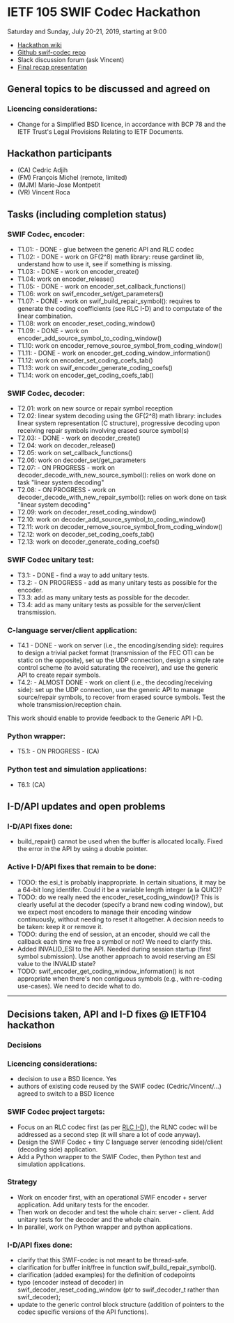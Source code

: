 # IETF 105 SWIF Codec Hackathon

Saturday and Sunday, July 20-21, 2019, starting at 9:00

* [Hackathon wiki](https://trac.ietf.org/trac/ietf/meeting/wiki/105hackathon)    
* [Github swif-codec repo](https://github.com/irtf-nwcrg/swif-codec)    
* Slack discussion forum (ask Vincent)
* [Final recap presentation](https://github.com/irtf-nwcrg/rg-materials/blob/master/ietf105-2019-07/swif-codec-hackathon-presentation.pdf)


## General topics to be discussed and agreed on

### Licencing considerations:
* Change for a Simplified BSD licence, in accordance with BCP 78 and the IETF Trust's Legal Provisions Relating to IETF Documents.


## Hackathon participants

* (CA) Cedric Adjih
* (FM) François Michel (remote, limited)
* (MJM) Marie-Jose Montpetit
* (VR) Vincent Roca


## Tasks (including completion status)

### SWIF Codec, encoder:
* T1.01: - DONE - glue between the generic API and RLC codec
* T1.02: - DONE - work on GF(2^8) math library: reuse gardinet lib, understand how to use it, see if something is missing.
* T1.03: - DONE - work on encoder_create()
* T1.04:  work on encoder_release()
* T1.05: - DONE - work on encoder_set_callback_functions()
* T1.06: work on swif_encoder_set/get_parameters()
* T1.07: - DONE - work on swif_build_repair_symbol(): requires to generate the coding coefficients (see RLC I-D) and to computate of the linear combination.
* T1.08: work on encoder_reset_coding_window()
* T1.09: - DONE - work on encoder_add_source_symbol_to_coding_window()
* T1.10: work on encoder_remove_source_symbol_from_coding_window()
* T1.11: - DONE - work on encoder_get_coding_window_information()
* T1.12: work on encoder_set_coding_coefs_tab()
* T1.13: work on swif_encoder_generate_coding_coefs()
* T1.14: work on encoder_get_coding_coefs_tab()

### SWIF Codec, decoder:
* T2.01: work on new source or repair symbol reception
* T2.02: linear system decoding using the GF(2^8) math library: includes linear system representation (C structure), progressive decoding upon receiving repair symbols involving erased source symbol(s)
* T2.03: - DONE - work on decoder_create()
* T2.04: work on decoder_release()
* T2.05: work on set_callback_functions()
* T2.06: work on decoder_set/get_parameters
* T2.07: - ON PROGRESS - work on decoder_decode_with_new_source_symbol(): relies on work done on task "linear system decoding"
* T2.08: - ON PROGRESS - work on decoder_decode_with_new_repair_symbol(): relies on work done on task "linear system decoding"
* T2.09: work on decoder_reset_coding_window()
* T2.10: work on decoder_add_source_symbol_to_coding_window()
* T2.11: work on decoder_remove_source_symbol_from_coding_window()
* T2.12: work on decoder_set_coding_coefs_tab()
* T2.13: work on decoder_generate_coding_coefs()

### SWIF Codec unitary test:
* T3.1: - DONE - find a way to add unitary tests.
* T3.2: - ON PROGRESS - add as many unitary tests as possible for the encoder.
* T3.3: add as many unitary tests as possible for the decoder.
* T3.4: add as many unitary tests as possible for the server/client transmission.

### C-language server/client application:
* T4.1 - DONE - work on server (i.e., the encoding/sending side): requires to design a trivial packet format (transmission of the FEC OTI can be static on the opposite), set up the UDP connection, design a simple rate control scheme (to avoid saturating the receiver), and use the generic API to create repair symbols.
* T4.2: - ALMOST DONE - work on client (i.e., the decoding/receiving side): set up the UDP connection, use the generic API to manage source/repair symbols, to recover from erased source symbols. Test the whole transmission/reception chain.

This work should enable to provide feedback to the Generic API I-D.

### Python wrapper:
* T5.1: - ON PROGRESS - (CA)

### Python test and simulation applications:
* T6.1: (CA)


## I-D/API updates and open problems

### I-D/API fixes done:

* build_repair() cannot be used when the buffer is allocated locally. Fixed the error in the API by using a double pointer.


### Active I-D/API fixes that remain to be done:

* TODO: the esi_t is probably inappropriate. In certain situations, it may be a 64-bit long identifer. Could it be a variable length integer (a la QUIC)?
* TODO: do we really need the encoder_reset_coding_window()? This is clearly useful at the decoder (specify a brand new coding window), but we expect most encoders to manage their encoding window continuously, without needing to reset it altogether. A decision needs to be taken: keep it or remove it.
* TODO: during the end of session, at an encoder, should we call the callback each time we free a symbol or not? We need to clarify this.
* Added INVALID_ESI to the API. Needed during session startup (first symbol submission). Use another approach to avoid reserving an ESI value to the INVALID state?
* TODO: swif_encoder_get_coding_window_information() is not appropriate when there's non contiguous symbols (e.g., with re-coding use-cases). We need to decide what to do.


------

## Decisions taken, API and I-D fixes @ IETF104 hackathon

### Decisions

### Licencing considerations:
* decision to use a BSD licence. Yes
* authors of existing code reused by the SWIF codec (Cedric/Vincent/...) agreed to switch to a BSD licence

### SWIF Codec project targets:
* Focus on an RLC codec first (as per [RLC I-D](https://datatracker.ietf.org/doc/draft-ietf-tsvwg-rlc-fec-scheme/)), the RLNC codec will be addressed as a second step (it will share a lot of code anyway).
* Design the SWIF Codec + tiny C language server (encoding side)/client (decoding side) application.
* Add a Python wrapper to the SWIF Codec, then Python test and simulation applications.

### Strategy
* Work on encoder first, with an operational SWIF encoder + server application. Add unitary tests for the encoder.
* Then work on decoder and test the whole chain: server - client. Add unitary tests for the decoder and the whole chain.
* In parallel, work on Python wrapper and python applications.

### I-D/API fixes done:

* clarify that this SWIF-codec is not meant to be thread-safe.
* clarification for buffer init/free in function swif_build_repair_symbol().
* clarification (added examples) for the definition of codepoints
* typo (encoder instead of decoder) in swif_decoder_reset_coding_window (ptr to swif_decoder_t rather than swif_decoder);
* update to the generic control block structure (addition of pointers to the codec specific versions of the API functions).


